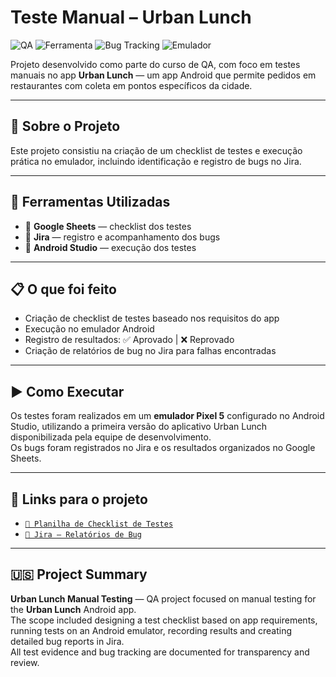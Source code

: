 # Teste Manual – Urban Lunch

![QA](https://img.shields.io/badge/Testes-Manuais-blue)
![Ferramenta](https://img.shields.io/badge/Google%20Sheets-Checklist-green)
![Bug Tracking](https://img.shields.io/badge/Jira-Relatórios%20de%20Bug-orange)
![Emulador](https://img.shields.io/badge/Emulador-Android%20Pixel%205-lightgrey?logo=android)

Projeto desenvolvido como parte do curso de QA, com foco em testes manuais no app **Urban Lunch** — um app Android que permite pedidos em restaurantes com coleta em pontos específicos da cidade.

---

## 📌 Sobre o Projeto

Este projeto consistiu na criação de um checklist de testes e execução prática no emulador, incluindo identificação e registro de bugs no Jira.

---

## 🔧 Ferramentas Utilizadas

- 📝 **Google Sheets** — checklist dos testes  
- 🐞 **Jira** — registro e acompanhamento dos bugs  
- 📱 **Android Studio** — execução dos testes  

---

## 📋 O que foi feito

- Criação de checklist de testes baseado nos requisitos do app
- Execução no emulador Android
- Registro de resultados: ✅ Aprovado | ❌ Reprovado
- Criação de relatórios de bug no Jira para falhas encontradas

---

## ▶️ Como Executar

Os testes foram realizados em um **emulador Pixel 5** configurado no Android Studio, utilizando a primeira versão do aplicativo Urban Lunch disponibilizada pela equipe de desenvolvimento.  
Os bugs foram registrados no Jira e os resultados organizados no Google Sheets.

---

## 🐞 Links para o projeto

- [`📄 Planilha de Checklist de Testes`](https://docs.google.com/spreadsheets/d/11fjU8EMM4fYHfMSK-fAh4IrPNMD9ay66qnT525WosVI/edit?usp=sharing)
- [`🐞 Jira – Relatórios de Bug`](https://celiadepaivabruno.atlassian.net/jira/software/c/projects/S5/issues?jql=project%20%3D%20%22S5%22%20ORDER%20BY%20created%20DESC)

---

## 🇺🇸 Project Summary

**Urban Lunch Manual Testing** — QA project focused on manual testing for the **Urban Lunch** Android app.  
The scope included designing a test checklist based on app requirements, running tests on an Android emulator, recording results and creating detailed bug reports in Jira.  
All test evidence and bug tracking are documented for transparency and review.

